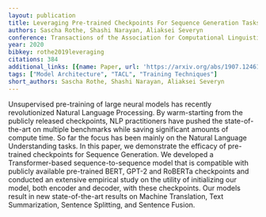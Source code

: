 ```yaml
---
layout: publication
title: Leveraging Pre-trained Checkpoints For Sequence Generation Tasks
authors: Sascha Rothe, Shashi Narayan, Aliaksei Severyn
conference: Transactions of the Association for Computational Linguistics
year: 2020
bibkey: rothe2019leveraging
citations: 384
additional_links: [{name: Paper, url: 'https://arxiv.org/abs/1907.12461'}]
tags: ["Model Architecture", "TACL", "Training Techniques"]
short_authors: Sascha Rothe, Shashi Narayan, Aliaksei Severyn
---
```

Unsupervised pre-training of large neural models has recently revolutionized
Natural Language Processing. By warm-starting from the publicly released
checkpoints, NLP practitioners have pushed the state-of-the-art on multiple
benchmarks while saving significant amounts of compute time. So far the focus
has been mainly on the Natural Language Understanding tasks. In this paper, we
demonstrate the efficacy of pre-trained checkpoints for Sequence Generation. We
developed a Transformer-based sequence-to-sequence model that is compatible
with publicly available pre-trained BERT, GPT-2 and RoBERTa checkpoints and
conducted an extensive empirical study on the utility of initializing our
model, both encoder and decoder, with these checkpoints. Our models result in
new state-of-the-art results on Machine Translation, Text Summarization,
Sentence Splitting, and Sentence Fusion.